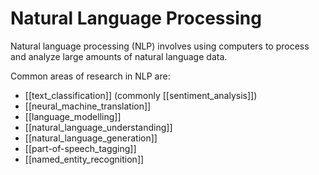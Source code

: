 # Natural Language Processing

Natural language processing (NLP) involves using computers to process and analyze large amounts of natural language data.

Common areas of research in NLP are:
- [[text_classification]] (commonly [[sentiment_analysis]])
- [[neural_machine_translation]]
- [[language_modelling]]
- [[natural_language_understanding]]
- [[natural_language_generation]]
- [[part-of-speech_tagging]]
- [[named_entity_recognition]]